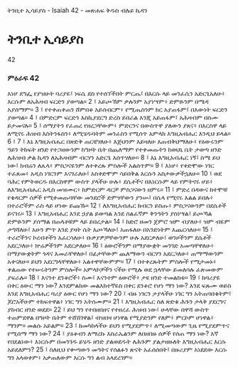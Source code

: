 ﻿
 ትንቢተ ኢሳይያስ - Isaiah 42 - መጽሐፍ ቅዱስ ብሉይ ኪዳን
# ትንቢተ ኢሳይያስ
42
### ምዕራፍ 42
እነሆ ደግፌ የያዝሁት ባሪያዬ፤ ነፍሴ ደስ የተሰኘችበት ምርጤ፤ በእርሱ ላይ መንፈሴን አድርጌአለሁ፥ እርሱም ለአሕዛብ ፍርድን ያወጣል።
2 ፤ አይጮኽም ቃሉንም አያነሣም፥ ድምፁንም በሜዳ አያሰማም።
3 ፤ የተቀጠቀጠን ሸምበቆ አይሰብርም፥ የሚጤስንም ክር አያጠፋም፤ በእውነት ፍርድን ያወጣል።
4 ፤ በምድርም ፍርድን እስኪያደርግ ድረስ ይበራል እንጂ አይጠፋም፤ አሕዛብም በስሙ ይታመናሉ።
5 ፤ ሰማያትን የፈጠረ የዘረጋቸውም፥ ምድርንና በውስጥዋ ያለውን ያጸና፥ በእርስዋ ላይ ለሚኖሩ ሕዝብ እስትንፋስን፥ ለሚሄዱባትም መንፈስን የሚሰጥ አምላክ እግዚአብሔር እንዲህ ይላል።
6 ፤
7 ፤ እኔ እግዚአብሔር በጽድቅ ጠርቼሃለሁ፥ እጅህንም እይዛለሁ እጠብቅህማለሁ፥ የዕውሩንም ዓይን ትከፍት ዘንድ የተጋዘውንም ከግዞት ቤት በጨለማም የተቀመጡትን ከወህኒ ቤት ታወጣ ዘንድ ለሕዝብ ቃል ኪዳን ለአሕዛብም ብርሃን አድርጌ እሰጥሃለሁ።
8 ፤ እኔ እግዚአብሔር ነኝ፤ ስሜ ይህ ነው፤ ክብሬን ለሌላ፥ ምስጋናዬንም ለተቀረጹ ምስሎች አልሰጥም።
9 ፤ እነሆ፥ የቀድሞው ነገር ተፈጸመ፥ አዲስ ነገርንም እናገራለሁ፤ አስቀድሞም ሳይበቅል እርሱን አስታውቃችኋለሁ።
10 ፤ ወደ ባሕር የምትወርዱ በእርስዋም ውስጥ ያላችሁ ሁሉ፥ ደሴቶችና በእነርሱም ላይ የምትኖሩ ሆይ፥ ለእግዚአብሔር አዲስ መዝሙር፥ ከምድርም ዳርቻ ምስጋናውን ዘምሩ።
11 ፤ ምድረ በዳውና ከተሞቹ የቄዳርም ሰዎች የሚቀመጡባቸው መንደሮች ድምፃቸውን ያንሡ፤ በሴላ የሚኖሩ እልል ይበሉ፥ በተራሮችም ራስ ላይ ሆነው ይጩኹ።
12 ፤ ለእግዚአብሔር ክብርን ይስጡ፥ ምስጋናውንም በደሴቶች ይናገሩ።
13 ፤ እግዚአብሔር እንደ ኃያል ይወጣል እንደ ሰልፈኛም ቅንዓትን ያስነሣል፤ ይጮኻል ድምፁንም ያሰማል በጠላቶቹም ላይ ይበረታል።
14 ፤ ከድሮ ዘመን ጀምሮ ዝም ብያለሁ፥ ዝም ብዬም ታግሻለሁ፤ አሁን ምጥ እንደ ያዛት ሴት እጮኻለሁ፤ አጠፋለሁ በአንድነትም እጨርሳለሁ።
15 ፤ ተራሮችንና ኮረብቶችን አፈርሳለሁ፥ ቡቃያዎቻቸውንም ሁሉ አደርቃለሁ፤ ወንዞችንም ደሴቶች አደርጋለሁ፥ ኵሬዎችንም አደርቃለሁ።
16 ፤ ዕውሮችንም በማያውቋት መንገድ አመጣቸዋለሁ፥ በማያውቋትም ጎዳና እመራቸዋለሁ፤ በፊታቸውም ጨለማውን ብርሃን አደርጋለሁ፥ ጠማማውንም አቀናለሁ። ይህን አደርግላቸዋለሁ፥ አልተዋቸውምም።
17 ፤ በተቀረጹትም ምስሎች የሚታመኑ፥ ቀልጠው የተሠሩትንም ምስሎች። አምላኮቻችን ናችሁ የሚሉ ወደ ኋላቸው ይመለሳሉ ፈጽመውም ያፍራሉ።
18 ፤ እናንተ ደንቆሮች፥ ስሙ፤ እናንተም ዕውሮች፥ ታዩ ዘንድ ተመልከቱ።
19 ፤ ከባሪያዬ በቀር ዕውር ማን ነው? እንደምልከው መልእክተኛዬስ በቀር ደንቆሮ የሆነ ማን ነው? እንደ ፍጹሙ ወይስ እንደ እግዚአብሔር ባሪያ ዕውር የሆነ ማን ነው?
20 ፤ ብዙ ነገርን ታያላችሁ ነገር ግን አትጠባበቁትም፤ ጆሮአችሁም ተከፍተዋል፥ ነገር ግን አትሰሙም።
21 ፤ እግዚአብሔር ስለ ጽድቁ ሕጉን ታላቅ ያደርግና ያከብር ዘንድ ወደደ።
22 ፤ ይህ ግን የተበዘበዘና የተዘረፈ ሕዝብ ነው፤ ሁላቸው በዋሻ ውስጥ ተጠምደዋል በግዞት ቤትም ተሸሽገዋል፤ ብዝበዛ ሆነዋል የሚያድንም የለም፥ ምርኮም ሆነዋል፥ ማንም። መልሱ አይልም።
23 ፤ ከመካከላችሁ ይህን የሚያደምጥ፥ ለሚመጣውም ጊዜ የሚያደምጥና የሚሰማ ማን ነው?
24 ፤ ያዕቆብን ለማረኩ እስራኤልንም ለበዘበዙ ሰዎች የሰጠ ማን ነው? እኛ የበደልነው፥ እነርሱም በመንገዱ ይሄዱ ዘንድ ያልወደዱት ለሕጉም ያልታዘዙለት እግዚአብሔር እርሱ አይደለምን?
25 ፤ ስለዚህ የቍጣውን መዓትና የሰልፉን ጽናት አፈሰሰበት፤ በዙሪያም አነደደው እርሱ ግን አላወቀም፥ አቃጠለውም እርሱ ግን ልብ አላደረገም። 
